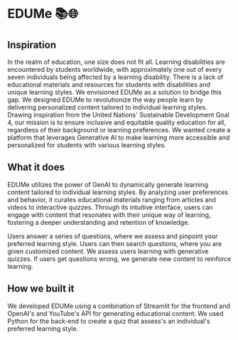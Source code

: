 # EDUMe 📚🌐

## Inspiration
In the realm of education, one size does not fit all. Learning disabilities are encountered by students worldwide, with approximately one out of every seven individuals being affected by a learning disability. There is a lack of educational materials and resources for students with disabilities and unique learning styles. We envisioned EDUMe as a solution to bridge this gap. We designed EDUMe to revolutionize the way people learn by delivering personalized content tailored to individual learning styles. Drawing inspiration from the United Nations' Sustainable Development Goal 4, our mission is to ensure inclusive and equitable quality education for all, regardless of their background or learning preferences. We wanted create a platform that leverages Generative AI to make learning more accessible and personalized for students with various learning styles. 

## What it does
EDUMe utilizes the power of GenAI to dynamically generate learning content tailored to individual learning styles. By analyzing user preferences and behavior, it curates educational materials ranging from articles and videos to interactive quizzes. Through its intuitive interface, users can engage with content that resonates with their unique way of learning, fostering a deeper understanding and retention of knowledge. 

Users answer a series of questions, where we assess and pinpoint your preferred learning style. Users can then search questions, where you are given customized content. We assess users learning with generative quizzes. If users get questions wrong, we generate new content to reinforce learning. 

## How we built it
We developed EDUMe using a combination of Streamlit for the frontend and OpenAI's and YouTube's API for generating educational content. We used Python for the back-end to create a quiz that assess's an individual's preferred learning style.
